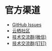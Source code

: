 # 官方渠道

* [GitHub Issues](https://github.com/alibaba/AliOS-Things/issues)
* [云栖社区](https://yq.aliyun.com/teams/184)
* [技术交流群\(微信\)](http://o7spigzvd.bkt.clouddn.com/qr_wechat_100+.jpeg)
* [技术交流群\(钉钉\)](http://o7spigzvd.bkt.clouddn.com/qr_dingtalk_github.png)


